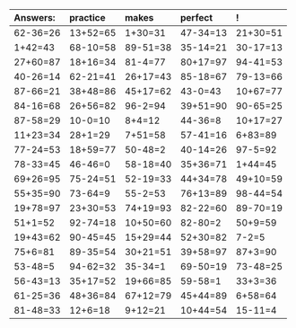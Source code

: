 | Answers: | practice | makes | perfect | ! |
| :--- | :--- | :--- | :--- | :--- |
| 62-36=26 | 13+52=65 | 1+30=31 | 47-34=13 | 21+30=51 | 
| 1+42=43 | 68-10=58 | 89-51=38 | 35-14=21 | 30-17=13 | 
| 27+60=87 | 18+16=34 | 81-4=77 | 80+17=97 | 94-41=53 | 
| 40-26=14 | 62-21=41 | 26+17=43 | 85-18=67 | 79-13=66 | 
| 87-66=21 | 38+48=86 | 45+17=62 | 43-0=43 | 10+67=77 | 
| 84-16=68 | 26+56=82 | 96-2=94 | 39+51=90 | 90-65=25 | 
| 87-58=29 | 10-0=10 | 8+4=12 | 44-36=8 | 10+17=27 | 
| 11+23=34 | 28+1=29 | 7+51=58 | 57-41=16 | 6+83=89 | 
| 77-24=53 | 18+59=77 | 50-48=2 | 40-14=26 | 97-5=92 | 
| 78-33=45 | 46-46=0 | 58-18=40 | 35+36=71 | 1+44=45 | 
| 69+26=95 | 75-24=51 | 52-19=33 | 44+34=78 | 49+10=59 | 
| 55+35=90 | 73-64=9 | 55-2=53 | 76+13=89 | 98-44=54 | 
| 19+78=97 | 23+30=53 | 74+19=93 | 82-22=60 | 89-70=19 | 
| 51+1=52 | 92-74=18 | 10+50=60 | 82-80=2 | 50+9=59 | 
| 19+43=62 | 90-45=45 | 15+29=44 | 52+30=82 | 7-2=5 | 
| 75+6=81 | 89-35=54 | 30+21=51 | 39+58=97 | 87+3=90 | 
| 53-48=5 | 94-62=32 | 35-34=1 | 69-50=19 | 73-48=25 | 
| 56-43=13 | 35+17=52 | 19+66=85 | 59-58=1 | 33+3=36 | 
| 61-25=36 | 48+36=84 | 67+12=79 | 45+44=89 | 6+58=64 | 
| 81-48=33 | 12+6=18 | 9+12=21 | 10+44=54 | 15-11=4 | 
